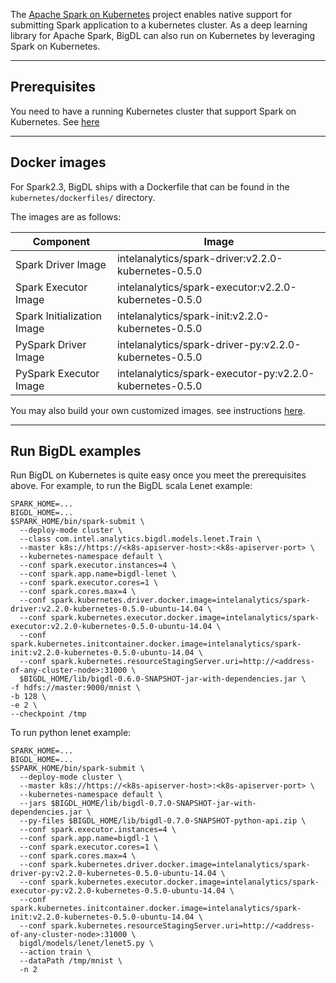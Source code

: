 The [Apache Spark on Kubernetes](https://spark.apache.org/docs/2.3.0/running-on-kubernetes.html) project enables
native support for submitting Spark application to a kubernetes cluster. As a deep learning library for Apache
Spark, BigDL can also run on Kubernetes by leveraging Spark on Kubernetes.

---
## **Prerequisites**

You need to have a running Kubernetes cluster that support Spark on Kubernetes. See [here](https://spark.apache.org/docs/2.3.0/running-on-kubernetes.html#prerequisites)

---
## **Docker images**
For Spark2.3,
BigDL ships with a Dockerfile that can be found in the ```kubernetes/dockerfiles/``` directory.

The images are as follows:

|Component|Image|
|---|---|
|Spark Driver Image|intelanalytics/spark-driver:v2.2.0-kubernetes-0.5.0|
|Spark Executor Image|intelanalytics/spark-executor:v2.2.0-kubernetes-0.5.0|
|Spark Initialization Image|intelanalytics/spark-init:v2.2.0-kubernetes-0.5.0|
|PySpark Driver Image|intelanalytics/spark-driver-py:v2.2.0-kubernetes-0.5.0|
|PySpark Executor Image|intelanalytics/spark-executor-py:v2.2.0-kubernetes-0.5.0|

You may also build your own customized images. see instructions [here](https://github.com/intel-analytics/BigDL/tree/master/docker/BigDL).

---
## **Run BigDL examples**

Run BigDL on Kubernetes is quite easy once you meet the prerequisites above. For example,
to run the BigDL scala Lenet example:

```shell
SPARK_HOME=...
BIGDL_HOME=...
$SPARK_HOME/bin/spark-submit \
  --deploy-mode cluster \
  --class com.intel.analytics.bigdl.models.lenet.Train \
  --master k8s://https://<k8s-apiserver-host>:<k8s-apiserver-port> \
  --kubernetes-namespace default \
  --conf spark.executor.instances=4 \
  --conf spark.app.name=bigdl-lenet \
  --conf spark.executor.cores=1 \
  --conf spark.cores.max=4 \
  --conf spark.kubernetes.driver.docker.image=intelanalytics/spark-driver:v2.2.0-kubernetes-0.5.0-ubuntu-14.04 \
  --conf spark.kubernetes.executor.docker.image=intelanalytics/spark-executor:v2.2.0-kubernetes-0.5.0-ubuntu-14.04 \
  --conf spark.kubernetes.initcontainer.docker.image=intelanalytics/spark-init:v2.2.0-kubernetes-0.5.0-ubuntu-14.04 \
  --conf spark.kubernetes.resourceStagingServer.uri=http://<address-of-any-cluster-node>:31000 \
  $BIGDL_HOME/lib/bigdl-0.6.0-SNAPSHOT-jar-with-dependencies.jar \
-f hdfs://master:9000/mnist \
-b 128 \
-e 2 \
--checkpoint /tmp
```

To run python lenet example:

```shell
SPARK_HOME=...
BIGDL_HOME=...
$SPARK_HOME/bin/spark-submit \
  --deploy-mode cluster \
  --master k8s://https://<k8s-apiserver-host>:<k8s-apiserver-port> \
  --kubernetes-namespace default \
  --jars $BIGDL_HOME/lib/bigdl-0.7.0-SNAPSHOT-jar-with-dependencies.jar \
  --py-files $BIGDL_HOME/lib/bigdl-0.7.0-SNAPSHOT-python-api.zip \
  --conf spark.executor.instances=4 \
  --conf spark.app.name=bigdl-1 \
  --conf spark.executor.cores=1 \
  --conf spark.cores.max=4 \
  --conf spark.kubernetes.driver.docker.image=intelanalytics/spark-driver-py:v2.2.0-kubernetes-0.5.0-ubuntu-14.04 \
  --conf spark.kubernetes.executor.docker.image=intelanalytics/spark-executor-py:v2.2.0-kubernetes-0.5.0-ubuntu-14.04 \
  --conf spark.kubernetes.initcontainer.docker.image=intelanalytics/spark-init:v2.2.0-kubernetes-0.5.0-ubuntu-14.04 \
  --conf spark.kubernetes.resourceStagingServer.uri=http://<address-of-any-cluster-node>:31000 \
  bigdl/models/lenet/lenet5.py \
  --action train \
  --dataPath /tmp/mnist \
  -n 2
```

